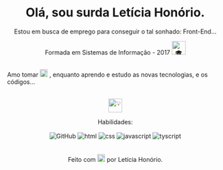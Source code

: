 

<h1 align="center">Olá, sou  surda Letícia Honório.</h1>


<p align="center">Estou em busca de emprego para conseguir o tal sonhado: Front-End...</p>

<div align="center">Formada em Sistemas de Informação - 2017 <picture>
  <source srcset="https://fonts.gstatic.com/s/e/notoemoji/latest/1f393/512.webp" type="image/webp">
  <img src="https://fonts.gstatic.com/s/e/notoemoji/latest/1f393/512.gif" alt="🎓" width="32" height="32">
</picture></div>
<br>

<p>Amo tomar <picture>
  <source srcset="https://fonts.gstatic.com/s/e/notoemoji/latest/2615/512.webp" type="image/webp">
  <img src="https://fonts.gstatic.com/s/e/notoemoji/latest/2615/512.gif" alt="☕" width="18" height="18">
</picture>, enquanto aprendo e estudo as novas tecnologias, e os códigos...</p>

<br>

<div align="center">
<picture>
  <source srcset="https://fonts.gstatic.com/s/e/notoemoji/latest/1f4a1/512.webp" type="image/webp">
  <img src="https://fonts.gstatic.com/s/e/notoemoji/latest/1f4a1/512.gif" alt="💡" width="32" height="32">
</picture>

Habilidades:
 <td align="center">
          <img align="center" alt="GitHub" src="https://img.shields.io/badge/GitHub-000?style=for-the-badge&logo=github">
          <img align="center" alt="html" src="https://img.shields.io/badge/html-blue?style=for-the-badge&logo=html">
          <img align="center" alt="css" src="https://img.shields.io/badge/css-red?style=for-the-badge&logo=html">
          <img align="center" alt="javascript" src="https://img.shields.io/badge/javascript-yellow?style=for-the-badge&logo=html">
          <img align="center" alt="tyscript" src="https://img.shields.io/badge/tyscript-green?style=for-the-badge&logo=html">
</td>   

</div>
<br><br>

<div align="center">Feito com <picture>
  <source srcset="https://fonts.gstatic.com/s/e/notoemoji/latest/1f496/512.webp" type="image/webp">
  <img src="https://fonts.gstatic.com/s/e/notoemoji/latest/1f496/512.gif" alt="💖" width="18" height="18">
</picture> por Letícia Honório.</div>





